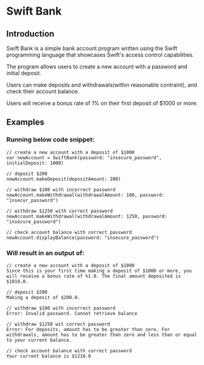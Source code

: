 # Swift Bank
## Introduction
Swift Bank is a simple bank account program written using the Swift programming language that showcases Swift's access control capabilities.

The program allows users to create a new account with a password and initial deposit. 

Users can make deposits and withdrawals(within reasonable contraint), and check their account balance. 

Users will receive a bonus rate of 1% on their first deposit of $1000 or more.

## Examples
### Running below code snippet:
```
// create a new account with a deposit of $1000
var newAccount = SwiftBank(password: "insecure_password", initialDeposit: 1000)

// deposit $200
newAccount.makeDeposit(depositAmount: 200)

// withdraw $100 with incorrect password
newAccount.makeWithdrawal(withdrawalAmount: 100, password: "insecur_password")

// withdraw $1250 with correct password
newAccount.makeWithdrawal(withdrawalAmount: 1250, password: "insecure_password")

// check account balance with correct password
newAccount.displayBalance(password: "insecure_password")
```

### Will result in an output of:
```
// create a new account with a deposit of $1000
Since this is your first time making a deposit of $1000 or more, you will receive a bonus rate of %1.0. The final amount deposited is $1010.0.

// deposit $200
Making a deposit of $200.0.

// withdraw $100 with incorrect password
Error: Invalid password. Cannot retrieve balance

// withdraw $1250 wit correct password
Error: For deposits, amount has to be greater than zero. For withdrawals, amount has to be greater than zero and less than or equal to your current balance.

// check account balance with correct password
Your current balance is $1210.0
```